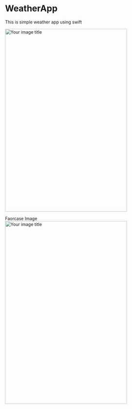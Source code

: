 # WeatherApp
This is simple weather app using swift

<img src="https://user-images.githubusercontent.com/75677276/124427254-c2e4d700-dd88-11eb-9c73-9634c3b0fedf.png" alt="Your image title" width="400" height="600" />





Faorcase Image
<img src="https://user-images.githubusercontent.com/75677276/124427489-12c39e00-dd89-11eb-9426-019c827b601c.png" alt="Your image title" width="400" height="600" />




